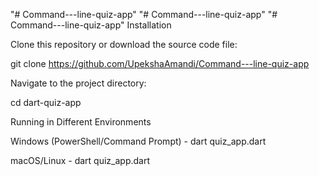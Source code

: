 "# Command---line-quiz-app" 
"# Command---line-quiz-app" 
"# Command---line-quiz-app" 
Installation

Clone this repository or download the source code file:

git clone https://github.com/UpekshaAmandi/Command---line-quiz-app

Navigate to the project directory:

cd dart-quiz-app

Running in Different Environments

Windows (PowerShell/Command Prompt) -
dart quiz_app.dart

macOS/Linux -
dart quiz_app.dart
